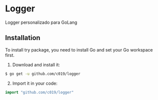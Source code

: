 # Logger

Logger personalizado para GoLang

## Installation

To install try package, you need to install Go and set your Go workspace first.

1. Download and install it:

```sh
$ go get -u github.com/c019/logger
```

2. Import it in your code:

```go
import "github.com/c019/logger"
```
